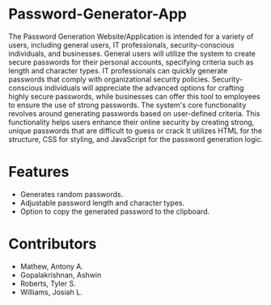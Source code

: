 # Password-Generator-App

The Password Generation Website/Application is intended for a variety of users, including general users, IT professionals, security-conscious individuals, and businesses. General users will utilize the system to create secure passwords for their personal accounts, specifying criteria such as length and character types. IT professionals can quickly generate passwords that comply with organizational security policies. Security-conscious individuals will appreciate the advanced options for crafting highly secure passwords, while businesses can offer this tool to employees to ensure the use of strong passwords.                                               The system's core functionality revolves around generating passwords based on user-defined criteria. This functionality helps users enhance their online security by creating strong, unique passwords that are difficult to guess or crack
It utilizes HTML for the structure, CSS for styling, and JavaScript for the password generation logic.

# Features 

* Generates random passwords.
* Adjustable password length and character types.
* Option to copy the generated password to the clipboard.

# Contributors

* Mathew, Antony A.
* Gopalakrishnan, Ashwin
* Roberts, Tyler S.
* Williams, Josiah L.
